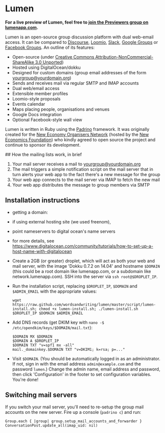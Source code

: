 # Lumen

**For a live preview of Lumen, feel free to [join the Previewers group on lumenapp.com](http://www.lumenapp.com).**

Lumen is an open-source group discussion platform with dual web-email access.
It can be compared to [Discourse](http://discourse.org/), [Loomio](http://loomio.org/), [Slack](http://slack.com/), [Google Groups](http://groups.google.com) or [Facebook Groups](http://facebook.com/groups). An outline of its features:

* Open-source (under [Creative Commons Attribution-NonCommercial-ShareAlike 3.0 Unported](http://creativecommons.org/licenses/by-nc-sa/3.0/))
* Hosted using DigitalOcean/dokku
* Designed for custom domains (group email addresses of the form yourgroup@yourdomain.org)
* Sends and receives mail via regular SMTP and IMAP accounts
* Dual web/email access
* Extensible member profiles
* Loomio-style proposals
* Events calendar
* Maps placing people, organisations and venues
* Google Docs integration
* Optional Facebook-style wall view

Lumen is written in Ruby using the [Padrino](http://padrinorb.com/) framework. It was originally created for the [New Economy Organisers Network](http://neweconomyorganisersnetwork.org/) (hosted by the [New Economics Foundation](http://neweconomics.org/)) who kindly agreed to open source the project and continue to sponsor its development.

## How the mailing lists work, in brief

1. Your mail server receives a mail to yourgroup@yourdomain.org
2. The mail triggers a simple notification script on the mail server that in turn alerts your web app to the fact there's a new message for the group
3. Your web app connects to the mail server via IMAP to fetch the new mail
4. Your web app distributes the message to group members via SMTP

## Installation instructions

* getting a domain: 

* if using external hosting site (we used freenom), 

* point nameservers to digital ocean's name servers

* for more details, see https://www.digitalocean.com/community/tutorials/how-to-set-up-a-host-name-with-digitalocean

* Create a 2GB (or greater) droplet, which will act as both your web and mail server, with the image 'Dokku 0.7.2 on 14.04' and hostname `$DOMAIN` (this could be a root domain like lumenapp.com, or a subdomain like network.lumenapp.com). SSH into the server via `ssh root@$DROPLET_IP`.

* Run the installation script, replacing `$DROPLET_IP`, `$DOMAIN` and `$ADMIN_EMAIL` with the appropriate values:
  ```
  wget https://raw.github.com/wordsandwriting/lumen/master/script/lumen-install.sh; chmod +x lumen-install.sh; ./lumen-install.sh $DROPLET_IP $DOMAIN $ADMIN_EMAIL
  ```

* Add DNS records (get DKIM key with `nano -$ /etc/opendkim/keys/$DOMAIN/mail.txt`):
  ```
  $DOMAIN MX $DOMAIN
  $DOMAIN A $DROPLET_IP  
  $DOMAIN TXT "v=spf1 mx -all"  
  mail._domainkey.$DOMAIN TXT "v=DKIM1; k=rsa; p=..."
  ```

* Visit `$DOMAIN`. (You should be automatically logged in as an administrator. If not, sign in with the email address `admin@example.com` and the password `lumen`.) Change the admin name, email address and password, then click 'Configuration' in the footer to set configuration variables. You're done!

## Switching mail servers

If you switch your mail server, you'll need to re-setup the group mail accounts on the new server. Fire up a console (`padrino c`) and run:
```
Group.each { |group| group.setup_mail_accounts_and_forwarder }
ConversationPost.update_all(imap_uid: nil)
```
